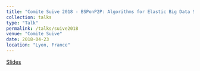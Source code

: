 ```yaml
---
title: "Comite Suive 2018 - BSPonP2P: Algorithms for Elastic Big Data Stream Processing"
collection: talks
type: "Talk"
permalink: /talks/suive2018
venue: "Comite Suive"
date: 2018-04-23
location: "Lyon, France"
---
```

[Slides](http://perso.ens-lyon.fr/alexandre.veith/files/suive2018-pres.pdf)


